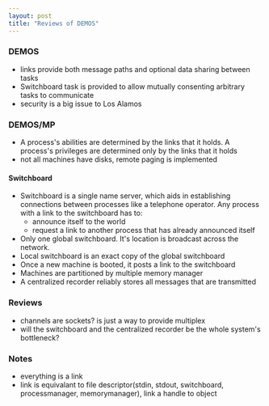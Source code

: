```yaml
---
layout: post
title: "Reviews of DEMOS"
---
```


### DEMOS
* links provide both message paths and optional data sharing between tasks
* Switchboard task is provided to allow mutually consenting arbitrary tasks to communicate
* security is a big issue to Los Alamos


### DEMOS/MP
* A process's abilities are determined by the links that it holds. A process's privileges are determined only by the links that it holds
* not all machines have disks, remote paging is implemented

#### Switchboard
* Switchboard is a single name server, which aids in establishing connections between processes like a telephone operator. Any process with a link to the switchboard has to:
    - announce itself to the world
    - request a link to another process that has already announced itself
* Only one global switchboard. It's location is broadcast across the network.
* Local switchboard is an exact copy of the global switchboard
* Once a new machine is booted, it posts a link to the switchboard
* Machines are partitioned by multiple memory manager
* A centralized recorder reliably stores all messages that are transmitted

### Reviews
* channels are sockets? is just a way to provide multiplex
* will the switchboard and the centralized recorder be the whole system's bottleneck?


### Notes
* everything is a link
* link is equivalant to file descriptor(stdin, stdout, switchboard, processmanager, memorymanager), link a handle to object
